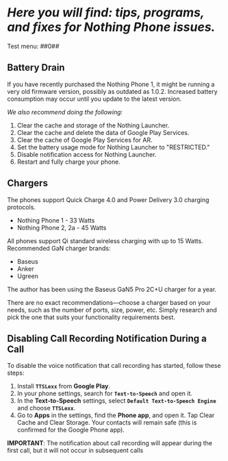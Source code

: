 

# *Here you will find: tips, programs, and fixes for Nothing Phone issues.*

Test menu: *#*#0#*#*

## Battery Drain

If you have recently purchased the Nothing Phone 1, it might be running a very old firmware version, possibly as outdated as 1.0.2. Increased battery consumption may occur until you update to the latest version.

*We also recommend doing the following:*

1. Clear the cache and storage of the Nothing Launcher.  
2. Clear the cache and delete the data of Google Play Services.  
3. Clear the cache of Google Play Services for AR.  
4. Set the battery usage mode for Nothing Launcher to "RESTRICTED."  
5. Disable notification access for Nothing Launcher.  
6. Restart and fully charge your phone.  

## Chargers

The phones support Quick Charge 4.0 and Power Delivery 3.0 charging protocols.

- Nothing Phone 1 - 33 Watts  
- Nothing Phone 2, 2a - 45 Watts  

All phones support Qi standard wireless charging with up to 15 Watts.
Recommended GaN charger brands:

- Baseus
- Anker
- Ugreen

The author has been using the Baseus GaN5 Pro 2C+U charger for a year.

There are no exact recommendations—choose a charger based on your needs, such as the number of ports, size, power, etc. Simply research and pick the one that suits your functionality requirements best.

## Disabling Call Recording Notification During a Call

To disable the voice notification that call recording has started, follow these steps:

1. Install **`TTSLexx`** from **Google Play**.
2. In your phone settings, search for **`Text-to-Speech`** and open it.
3. In the **Text-to-Speech** settings, select **`Default Text-to-Speech Engine`** and choose **`TTSLexx`**.
4. Go to **Apps** in the settings, find the **Phone app**, and open it. Tap Clear Cache and Clear Storage. Your contacts will remain safe (this is confirmed for the Google Phone app).

**IMPORTANT**: The notification about call recording will appear during the first call, but it will not occur in subsequent calls


